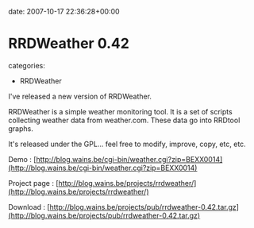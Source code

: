 


date: 2007-10-17 22:36:28+00:00


# RRDWeather 0.42

categories:
- RRDWeather


I've released a new version of RRDWeather.

RRDWeather is a simple weather monitoring tool.
It is a set of scripts collecting weather data from weather.com.
These data go into RRDtool graphs.

It's released under the GPL... feel free to modify, improve, copy, etc, etc.

Demo : [http://blog.wains.be/cgi-bin/weather.cgi?zip=BEXX0014](http://blog.wains.be/cgi-bin/weather.cgi?zip=BEXX0014)

Project page : [http://blog.wains.be/projects/rrdweather/](http://blog.wains.be/projects/rrdweather/)

Download : [http://blog.wains.be/projects/pub/rrdweather-0.42.tar.gz](http://blog.wains.be/projects/pub/rrdweather-0.42.tar.gz)
